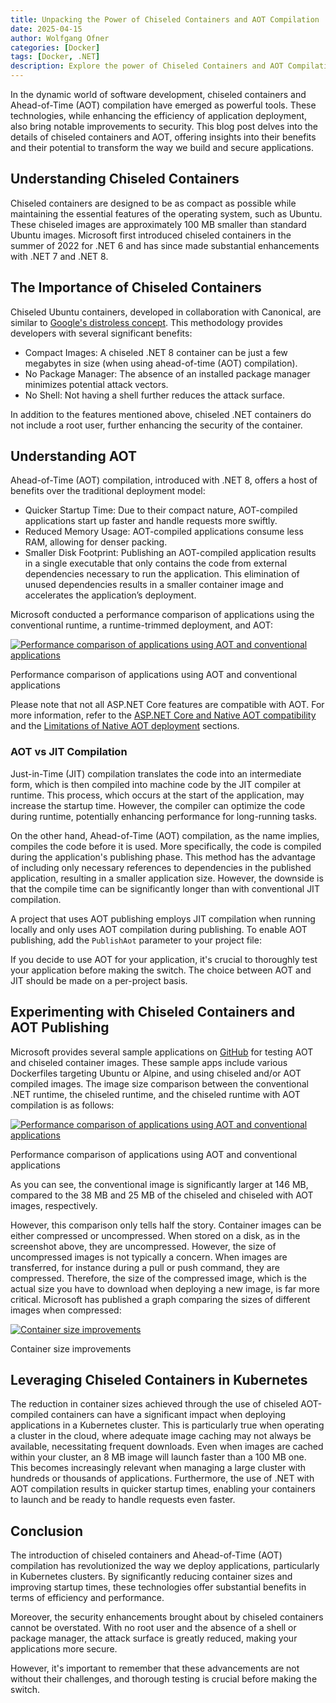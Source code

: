 ```yaml
---
title: Unpacking the Power of Chiseled Containers and AOT Compilation
date: 2025-04-15
author: Wolfgang Ofner
categories: [Docker]
tags: [Docker, .NET]
description: Explore the power of Chiseled Containers and AOT Compilation in application deployment, enhancing efficiency and security.
---
```


In the dynamic world of software development, chiseled containers and Ahead-of-Time (AOT) compilation have emerged as powerful tools. These technologies, while enhancing the efficiency of application deployment, also bring notable improvements to security. This blog post delves into the details of chiseled containers and AOT, offering insights into their benefits and their potential to transform the way we build and secure applications.

## Understanding Chiseled Containers

Chiseled containers are designed to be as compact as possible while maintaining the essential features of the operating system, such as Ubuntu. These chiseled images are approximately 100 MB smaller than standard Ubuntu images. Microsoft first introduced chiseled containers in the summer of 2022 for .NET 6 and has since made substantial enhancements with .NET 7 and .NET 8.

## The Importance of Chiseled Containers

Chiseled Ubuntu containers, developed in collaboration with Canonical, are similar to <a href="https://github.com/GoogleContainerTools/distroless" target="_blank" rel="noopener noreferrer">Google's distroless concept</a>. This methodology provides developers with several significant benefits:

- Compact Images: A chiseled .NET 8 container can be just a few megabytes in size (when using ahead-of-time (AOT) compilation).
- No Package Manager: The absence of an installed package manager minimizes potential attack vectors.
- No Shell: Not having a shell further reduces the attack surface.

In addition to the features mentioned above, chiseled .NET containers do not include a root user, further enhancing the security of the container.

## Understanding AOT

Ahead-of-Time (AOT) compilation, introduced with .NET 8, offers a host of benefits over the traditional deployment model:

- Quicker Startup Time: Due to their compact nature, AOT-compiled applications start up faster and handle requests more swiftly.
- Reduced Memory Usage: AOT-compiled applications consume less RAM, allowing for denser packing.
- Smaller Disk Footprint: Publishing an AOT-compiled application results in a single executable that only contains the code from external dependencies necessary to run the application. This elimination of unused dependencies results in a smaller container image and accelerates the application’s deployment.

Microsoft conducted a performance comparison of applications using the conventional runtime, a runtime-trimmed deployment, and AOT:

<div class="col-12 col-sm-10 aligncenter">
  <a href="/assets/img/posts/2024/04/Performance-comparison-of-applications-using-aot-and-conventional-applications.jpg"><img loading="lazy" src="/assets/img/posts/2024/04/Performance-comparison-of-applications-using-aot-and-conventional-applications.jpg" alt="Performance comparison of applications using AOT and conventional applications" /></a>
  
  <p>
   Performance comparison of applications using AOT and conventional applications
  </p>
</div>

Please note that not all ASP.NET Core features are compatible with AOT. For more information, refer to the <a href="https://learn.microsoft.com/en-us/aspnet/core/fundamentals/native-aot?view=aspnetcore-8.0#aspnet-core-and-native-aot-compatibility" target="_blank" rel="noopener noreferrer">ASP.NET Core and Native AOT compatibility</a> and the <a href="https://learn.microsoft.com/en-us/dotnet/core/deploying/native-aot/?tabs=net7%2Cwindows#limitations-of-native-aot-deployment" target="_blank" rel="noopener noreferrer">Limitations of Native AOT deployment</a> sections.

### AOT vs JIT Compilation

Just-in-Time (JIT) compilation translates the code into an intermediate form, which is then compiled into machine code by the JIT compiler at runtime. This process, which occurs at the start of the application, may increase the startup time. However, the compiler can optimize the code during runtime, potentially enhancing performance for long-running tasks.

On the other hand, Ahead-of-Time (AOT) compilation, as the name implies, compiles the code before it is used. More specifically, the code is compiled during the application's publishing phase. This method has the advantage of including only necessary references to dependencies in the published application, resulting in a smaller application size. However, the downside is that the compile time can be significantly longer than with conventional JIT compilation.

A project that uses AOT publishing employs JIT compilation when running locally and only uses AOT compilation during publishing. To enable AOT publishing, add the `PublishAot` parameter to your project file:

<script src="https://gist.github.com/WolfgangOfner/72631ebccb81ef12bfe3242d26c3aae0.js"></script>

If you decide to use AOT for your application, it's crucial to thoroughly test your application before making the switch. The choice between AOT and JIT should be made on a per-project basis.

## Experimenting with Chiseled Containers and AOT Publishing

Microsoft provides several sample applications on <a href="https://github.com/dotnet/dotnet-docker/tree/main/samples" target="_blank" rel="noopener noreferrer">GitHub</a> for testing AOT and chiseled container images. These sample apps include various Dockerfiles targeting Ubuntu or Alpine, and using chiseled and/or AOT compiled images. The image size comparison between the conventional .NET runtime, the chiseled runtime, and the chiseled runtime with AOT compilation is as follows:

<div class="col-12 col-sm-10 aligncenter">
  <a href="/assets/img/posts/2024/04/Performance-comparison-of-applications-using-aot-and-conventional-applications.jpg"><img loading="lazy" src="/assets/img/posts/2024/04/Performance-comparison-of-applications-using-aot-and-conventional-applications.jpg" alt="Performance comparison of applications using AOT and conventional applications" /></a>
  
  <p>
   Performance comparison of applications using AOT and conventional applications
  </p>
</div>

As you can see, the conventional image is significantly larger at 146 MB, compared to the 38 MB and 25 MB of the chiseled and chiseled with AOT images, respectively.

However, this comparison only tells half the story. Container images can be either compressed or uncompressed. When stored on a disk, as in the screenshot above, they are uncompressed. However, the size of uncompressed images is not typically a concern. When images are transferred, for instance during a pull or push command, they are compressed. Therefore, the size of the compressed image, which is the actual size you have to download when deploying a new image, is far more critical. Microsoft has published a graph comparing the sizes of different images when compressed:

<div class="col-12 col-sm-10 aligncenter">
  <a href="/assets/img/posts/2024/04/Container-size-improvements.jpg"><img loading="lazy" src="/assets/img/posts/2024/04/Container-size-improvements.jpg" alt="Container size improvements" /></a>
  
  <p>
   Container size improvements
  </p>
</div>

## Leveraging Chiseled Containers in Kubernetes

The reduction in container sizes achieved through the use of chiseled AOT-compiled containers can have a significant impact when deploying applications in a Kubernetes cluster. This is particularly true when operating a cluster in the cloud, where adequate image caching may not always be available, necessitating frequent downloads. Even when images are cached within your cluster, an 8 MB image will launch faster than a 100 MB one. This becomes increasingly relevant when managing a large cluster with hundreds or thousands of applications. Furthermore, the use of .NET with AOT compilation results in quicker startup times, enabling your containers to launch and be ready to handle requests even faster.
 
## Conclusion

The introduction of chiseled containers and Ahead-of-Time (AOT) compilation has revolutionized the way we deploy applications, particularly in Kubernetes clusters. By significantly reducing container sizes and improving startup times, these technologies offer substantial benefits in terms of efficiency and performance.

Moreover, the security enhancements brought about by chiseled containers cannot be overstated. With no root user and the absence of a shell or package manager, the attack surface is greatly reduced, making your applications more secure.

However, it's important to remember that these advancements are not without their challenges, and thorough testing is crucial before making the switch.
